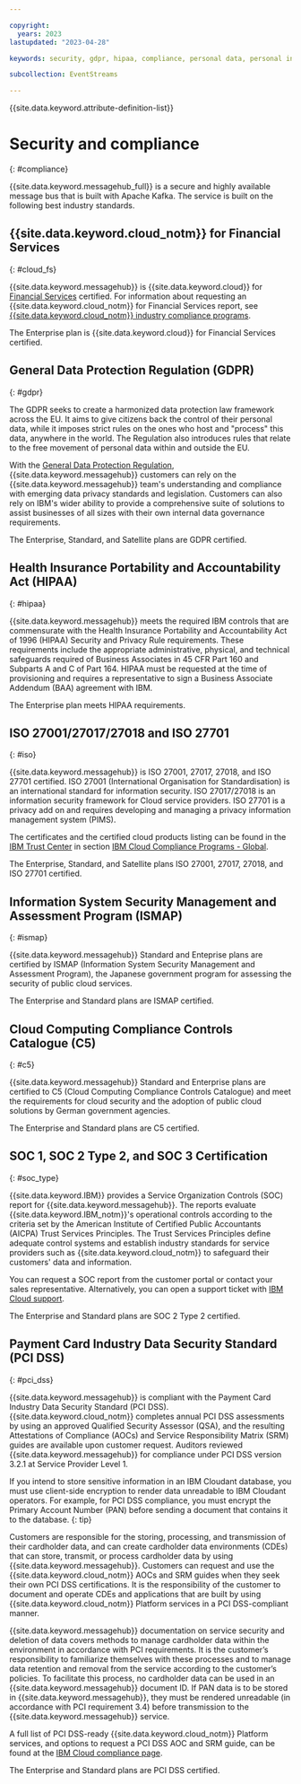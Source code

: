 ```yaml
---

copyright:
  years: 2023
lastupdated: "2023-04-28"

keywords: security, gdpr, hipaa, compliance, personal data, personal information, privacy policy, iso, financial services, ismap, c5, soc 2, type 2, pci

subcollection: EventStreams

---
```


{{site.data.keyword.attribute-definition-list}}

# Security and compliance
{: #compliance}

{{site.data.keyword.messagehub_full}} is a secure and highly available message bus that is built with Apache Kafka. The service is built on the following best industry standards.

## {{site.data.keyword.cloud_notm}} for Financial Services
{: #cloud_fs}

{{site.data.keyword.messagehub}} is {{site.data.keyword.cloud}} for [Financial Services](https://www.ibm.com/cloud/financial-services) certified. For information about requesting an {{site.data.keyword.cloud_notm}} for Financial Services report, see [{{site.data.keyword.cloud_notm}} industry compliance programs](https://www.ibm.com/cloud/compliance).

The Enterprise plan is {{site.data.keyword.cloud}} for Financial Services certified.

## General Data Protection Regulation (GDPR)
{: #gdpr}

The GDPR seeks to create a harmonized data protection law framework across the EU. It aims to give citizens back the control of their personal data, while it imposes strict rules on the ones who host and "process" this data, anywhere in the world. The Regulation also introduces rules that relate to the free movement of personal data within and outside the EU.

With the [General Data Protection Regulation](https://gdpr.eu/), {{site.data.keyword.messagehub}} customers can rely on the {{site.data.keyword.messagehub}} team's understanding and compliance with emerging data privacy standards and legislation. Customers can also rely on IBM's wider ability to provide a comprehensive suite of solutions to assist businesses of all sizes with their own internal data governance requirements.

The Enterprise, Standard, and Satellite plans are GDPR certified.

## Health Insurance Portability and Accountability Act (HIPAA)
{: #hipaa}

{{site.data.keyword.messagehub}} meets the required IBM controls that are commensurate with the Health Insurance Portability and Accountability Act of 1996 (HIPAA) Security and Privacy Rule requirements. These requirements include the appropriate administrative, physical, and technical safeguards required of Business Associates in 45 CFR Part 160 and Subparts A and C of Part 164. HIPAA must be requested at the time of provisioning and requires a representative to sign a Business Associate Addendum (BAA) agreement with IBM.

The Enterprise plan meets HIPAA requirements.

## ISO 27001/27017/27018 and ISO 27701
{: #iso}

{{site.data.keyword.messagehub}} is ISO 27001, 27017, 27018, and ISO 27701 certified. ISO 27001 (International Organisation for Standardisation) is an international standard for information security. ISO 27017/27018 is an information security framework for Cloud service providers. ISO 27701 is a privacy add on and requires developing and managing a privacy information management system (PIMS). 

The certificates and the certified cloud products listing can be found in the [IBM Trust Center](https://www.ibm.com/trust) in section [IBM Cloud Compliance Programs - Global](https://www.ibm.com/cloud/compliance/global).

The Enterprise, Standard, and Satellite plans ISO 27001, 27017, 27018, and ISO 27701 certified.

## Information System Security Management and Assessment Program (ISMAP) 
{: #ismap}

{{site.data.keyword.messagehub}} Standard and Enteprise plans are certified by ISMAP (Information System Security Management and Assessment Program), the Japanese government program for assessing the security of public cloud services.

The Enterprise and Standard plans are ISMAP certified.

## Cloud Computing Compliance Controls Catalogue (C5)
{: #c5}

{{site.data.keyword.messagehub}} Standard and Enterprise plans are certified to C5 (Cloud Computing Compliance Controls Catalogue) and meet the requirements for cloud security and the adoption of public cloud solutions by German government agencies.

The Enterprise and Standard plans are C5 certified.

## SOC 1, SOC 2 Type 2, and SOC 3 Certification
{: #soc_type}

{{site.data.keyword.IBM}} provides a Service Organization Controls (SOC) report for {{site.data.keyword.messagehub}}. The reports evaluate {{site.data.keyword.IBM_notm}}'s operational controls according to the criteria set by the American Institute of Certified Public Accountants (AICPA) Trust Services Principles. The Trust Services Principles define adequate control systems and establish industry standards for service providers such as {{site.data.keyword.cloud_notm}} to safeguard their customers' data and information.

You can request a SOC report from the customer portal or contact your sales representative. Alternatively, you can open a support ticket with [IBM Cloud support](https://cloud.ibm.com/unifiedsupport/supportcenter).

The Enterprise and Standard plans are SOC 2 Type 2 certified.

## Payment Card Industry Data Security Standard (PCI DSS)
{: #pci_dss}

{{site.data.keyword.messagehub}} is compliant with the Payment Card Industry Data Security Standard (PCI DSS). {{site.data.keyword.cloud_notm}} completes annual PCI DSS assessments by using an approved Qualified Security Assessor (QSA), and the resulting Attestations of Compliance (AOCs) and Service Responsibility Matrix (SRM) guides are available upon customer request. Auditors reviewed {{site.data.keyword.messagehub}} for compliance under PCI DSS version 3.2.1 at Service Provider Level 1.

If you intend to store sensitive information in an IBM Cloudant database, you must use client-side encryption to render data unreadable to IBM Cloudant operators. For example, for PCI DSS compliance, you must encrypt the Primary Account Number (PAN) before sending a document that contains it to the database.
{: tip}

Customers are responsible for the storing, processing, and transmission of their cardholder data, and can create cardholder data environments (CDEs) that can store, transmit, or process cardholder data by using {{site.data.keyword.messagehub}}. Customers can request and use the {{site.data.keyword.cloud_notm}} AOCs and SRM guides when they seek their own PCI DSS certifications. It is the responsibility of the customer to document and operate CDEs and applications that are built by using {{site.data.keyword.cloud_notm}} Platform services in a PCI DSS-compliant manner.

{{site.data.keyword.messagehub}} documentation on service security and deletion of data covers methods to manage cardholder data within the environment in accordance with PCI requirements. It is the customer’s responsibility to familiarize themselves with these processes and to manage data retention and removal from the service according to the customer’s policies. To facilitate this process, no cardholder data can be used in an {{site.data.keyword.messagehub}} document ID. If PAN data is to be stored in {{site.data.keyword.messagehub}}, they must be rendered unreadable (in accordance with PCI requirement 3.4) before transmission to the {{site.data.keyword.messagehub}} service.

A full list of PCI DSS-ready {{site.data.keyword.cloud_notm}} Platform services, and options to request a PCI DSS AOC and SRM guide, can be found at the [IBM Cloud compliance page](https://www.ibm.com/cloud/compliance).

The Enterprise and Standard plans are PCI DSS certified.

